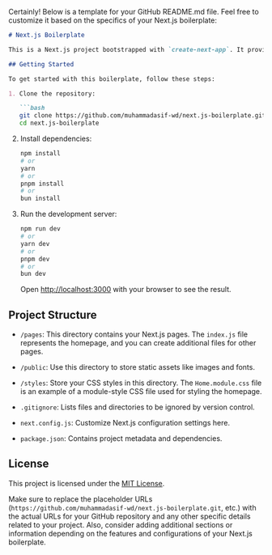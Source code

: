 Certainly! Below is a template for your GitHub README.md file. Feel free to customize it based on the specifics of your Next.js boilerplate:

```markdown
# Next.js Boilerplate

This is a Next.js project bootstrapped with `create-next-app`. It provides a basic structure for building React applications with server-side rendering.

## Getting Started

To get started with this boilerplate, follow these steps:

1. Clone the repository:

   ```bash
   git clone https://github.com/muhammadasif-wd/next.js-boilerplate.git
   cd next.js-boilerplate
   ```

2. Install dependencies:

   ```bash
   npm install
   # or
   yarn
   # or
   pnpm install
   # or
   bun install
   ```

3. Run the development server:

   ```bash
   npm run dev
   # or
   yarn dev
   # or
   pnpm dev
   # or
   bun dev
   ```

   Open [http://localhost:3000](http://localhost:3000) with your browser to see the result.

## Project Structure

- `/pages`: This directory contains your Next.js pages. The `index.js` file represents the homepage, and you can create additional files for other pages.

- `/public`: Use this directory to store static assets like images and fonts.

- `/styles`: Store your CSS styles in this directory. The `Home.module.css` file is an example of a module-style CSS file used for styling the homepage.

- `.gitignore`: Lists files and directories to be ignored by version control.

- `next.config.js`: Customize Next.js configuration settings here.

- `package.json`: Contains project metadata and dependencies.

## License

This project is licensed under the [MIT License](LICENSE).

Make sure to replace the placeholder URLs (`https://github.com/muhammadasif-wd/next.js-boilerplate.git`, etc.) with the actual URLs for your GitHub repository and any other specific details related to your project. Also, consider adding additional sections or information depending on the features and configurations of your Next.js boilerplate.